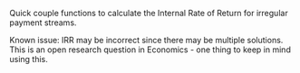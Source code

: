 Quick couple functions to calculate the Internal Rate of Return for
irregular payment streams.

Known issue: IRR may be incorrect since there may be multiple solutions. This is an open research question in Economics - one thing to keep in mind using this.